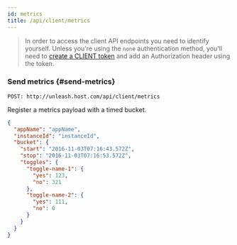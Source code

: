```yaml
---
id: metrics
title: /api/client/metrics
---
```


> In order to access the client API endpoints you need to identify yourself. Unless you're using the `none` authentication method, you'll need to [create a CLIENT token](/user_guide/api-token) and add an Authorization header using the token.

### Send metrics {#send-metrics}

`POST: http://unleash.host.com/api/client/metrics`

Register a metrics payload with a timed bucket.

```json
{
  "appName": "appName",
  "instanceId": "instanceId",
  "bucket": {
    "start": "2016-11-03T07:16:43.572Z",
    "stop": "2016-11-03T07:16:53.572Z",
    "toggles": {
      "toggle-name-1": {
        "yes": 123,
        "no": 321
      },
      "toggle-name-2": {
        "yes": 111,
        "no": 0
      }
    }
  }
}
```
